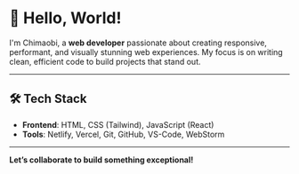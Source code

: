 # 👋 Hello, World!  

I'm Chimaobi, a **web developer** passionate about creating responsive, performant, and visually stunning web experiences. My focus is on writing clean, efficient code to build projects that stand out.  

---

## 🛠 Tech Stack  
- **Frontend**: HTML, CSS (Tailwind), JavaScript (React)  
- **Tools**: Netlify, Vercel, Git, GitHub, VS-Code, WebStorm  

---

**Let’s collaborate to build something exceptional!**
